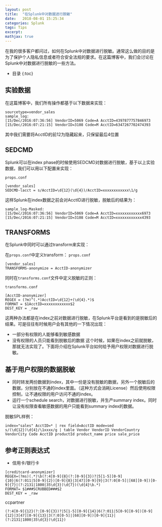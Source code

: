 ```yaml
---
layout: post
title:  "在Splunk中对数据进行脱敏"
date:   2018-08-01 15:25:34
categories: Splunk
tags: Tips
excerpt:
mathjax: true
---
```

在我的很多客户都问过，如何在Splunk中对数据进行脱敏。通常这么做的目的是为了保护个人隐私信息或者符合安全法规的要求。在这篇博客中，我们会讨论在Splunk中对数据进行脱敏的一些方法。




* 目录
{:toc}
## 实验数据

在这篇博客中，我们所有操作都基于以下数据来实现：

```
sourcetype=vendor_sales
sample_log:
[15/Dec/2016:07:36:56] VendorID=5069 Code=A AcctID=4397877757846973
[15/Dec/2016:07:21:15] VendorID=3108 Code=M AcctID=6347267702474393
```
其中我们需要将AcctID的前12为隐藏起来，只保留最后4位置

## SEDCMD

Splunk可以在index phase的时候使用SEDCMD对数据进行脱敏，基于以上实验数据，我们可以用以下配置来实现：

`props.conf`
```
[vendor_sales]
SEDCMD-lacct = s/AcctID=\d{12}(\d{4})/AcctID=xxxxxxxxxxxx\1/g
```
这样Splunk在index数据之前会对AcctID进行脱敏，脱敏后的结果为：
```
sample_log-Masked:
[15/Dec/2016:07:36:56] VendorID=5069 Code=A AcctID=xxxxxxxxxxxx6973
[15/Dec/2016:07:21:15] VendorID=3108 Code=M AcctID=xxxxxxxxxxxx4393
```

## TRANSFORMS
在Splunk中同时可以通过transform来实现：

在`props.conf`中定义transform：
`props.conf`
```
[vendor_sales]
TRANSFORMS-anonymize = AcctID-anonymizer
```
同时在`transforms.conf`文件中定义脱敏的正则：

`transforms.conf`
```
[AcctID-anonymizer]
REGEX = (?m)^(.*)AcctID=\d{12}+(\d{4}.*)$
FORMAT = $1AcctID=xxxxxxxxxxxx$2
DEST_KEY = _raw
```
这两种办法都是在index之前对数据进行脱敏，在Splunk平台是看到的是脱敏后的结果。可是往往有时候用户会有其他的一下情况出现：
- 一部分有权限的人能够看到敏感数据
- 没有权限的人员只能看到脱敏后的数据
这个时候，如果在index之前就脱敏，那就无法实现了。下面将介绍在Splunk平台如何给予用户权限对数据进行脱敏。

## 基于用户权限的数据脱敏

- 同时转发两份数据到index，其中一份是没有脱敏的数据，另外一个脱敏后的数据，分别放在不通的index里面。（这种方式会消耗License）然后使用权限控制，让不通权限的用户访问不通的index。
- 运行一个schedule search，对数据进行脱敏，并生产summary index。同时让没有权限查看敏感数据的用户只能看到summary index的数据。

脱敏SPL样例：
```
index="sales" AcctID=* | rex field=AcctID mode=sed s/(\d{12})\d{4}/\1xxxx/g | table Vendor VendorID VendorCountry VendorCity Code AcctID productId product_name price sale_price
```

## 参考正则表达式
- 信用卡/银行卡
```
[creditcard-anonymizer]
REGEX=(?ms)(.*)\b(?:4[0-9]{8}(?:[0-9]{3})?|5[1-5][0-9]{10}|6(?:011|5[0-9]{2})[0-9]{8}|3[47][0-9]{9}|3(?:0[0-5]|[68][0-9])[0-9]{7}|(?:2131|1800|35\d{3})\d{7})(\d{4}\b.*)
FORMAT= $1###SCRUBBED###$2
DEST_KEY = _raw
```
ccpartner
```
(?:4[0-9]{12}(?:[0-9]{3})?|5[1-5][0-9]{14}|6(?:011|5[0-9][0-9])[0-9]{12}|3[47][0-9]{13}|3(?:0[0-5]|[68][0-9])[0-9]{11}|(?:2131|1800|35\d{3})\d{11})
```
